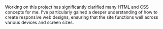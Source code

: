 Working on this project has significantly clarified many HTML and CSS concepts for me. I've particularly gained a deeper understanding of how to create responsive web designs, ensuring that the site functions well across various devices and screen sizes.
